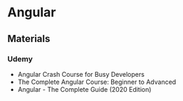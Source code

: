 # Angular

## Materials
### Udemy
* Angular Crash Course for Busy Developers
* The Complete Angular Course: Beginner to Advanced
* Angular - The Complete Guide (2020 Edition)
